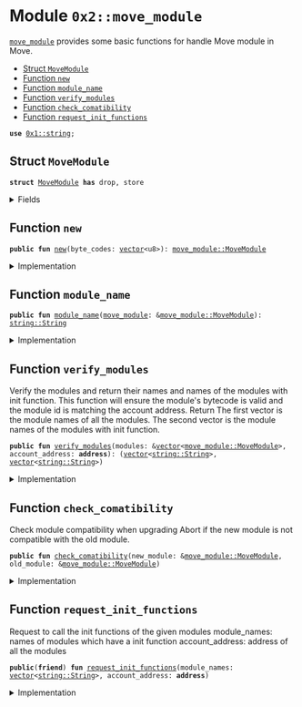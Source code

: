 
<a name="0x2_move_module"></a>

# Module `0x2::move_module`

<code><a href="move_module.md#0x2_move_module">move_module</a></code> provides some basic functions for handle Move module in Move.


-  [Struct `MoveModule`](#0x2_move_module_MoveModule)
-  [Function `new`](#0x2_move_module_new)
-  [Function `module_name`](#0x2_move_module_module_name)
-  [Function `verify_modules`](#0x2_move_module_verify_modules)
-  [Function `check_comatibility`](#0x2_move_module_check_comatibility)
-  [Function `request_init_functions`](#0x2_move_module_request_init_functions)


<pre><code><b>use</b> <a href="">0x1::string</a>;
</code></pre>



<a name="0x2_move_module_MoveModule"></a>

## Struct `MoveModule`



<pre><code><b>struct</b> <a href="move_module.md#0x2_move_module_MoveModule">MoveModule</a> <b>has</b> drop, store
</code></pre>



<details>
<summary>Fields</summary>


<dl>
<dt>
<code>byte_codes: <a href="">vector</a>&lt;u8&gt;</code>
</dt>
<dd>

</dd>
</dl>


</details>

<a name="0x2_move_module_new"></a>

## Function `new`



<pre><code><b>public</b> <b>fun</b> <a href="move_module.md#0x2_move_module_new">new</a>(byte_codes: <a href="">vector</a>&lt;u8&gt;): <a href="move_module.md#0x2_move_module_MoveModule">move_module::MoveModule</a>
</code></pre>



<details>
<summary>Implementation</summary>


<pre><code><b>public</b> <b>fun</b> <a href="move_module.md#0x2_move_module_new">new</a>(byte_codes: <a href="">vector</a>&lt;u8&gt;) : <a href="move_module.md#0x2_move_module_MoveModule">MoveModule</a> {
    <a href="move_module.md#0x2_move_module_MoveModule">MoveModule</a> {
        byte_codes,
    }
}
</code></pre>



</details>

<a name="0x2_move_module_module_name"></a>

## Function `module_name`



<pre><code><b>public</b> <b>fun</b> <a href="move_module.md#0x2_move_module_module_name">module_name</a>(<a href="move_module.md#0x2_move_module">move_module</a>: &<a href="move_module.md#0x2_move_module_MoveModule">move_module::MoveModule</a>): <a href="_String">string::String</a>
</code></pre>



<details>
<summary>Implementation</summary>


<pre><code><b>public</b> <b>fun</b> <a href="move_module.md#0x2_move_module_module_name">module_name</a>(<a href="move_module.md#0x2_move_module">move_module</a>: &<a href="move_module.md#0x2_move_module_MoveModule">MoveModule</a>): String {
    <a href="move_module.md#0x2_move_module_module_name_inner">module_name_inner</a>(&<a href="move_module.md#0x2_move_module">move_module</a>.byte_codes)
}
</code></pre>



</details>

<a name="0x2_move_module_verify_modules"></a>

## Function `verify_modules`

Verify the modules and return their names and names of the modules with init function.
This function will ensure the module's bytecode is valid and the module id is matching the account address.
Return
The first vector is the module names of all the modules.
The second vector is the module names of the modules with init function.


<pre><code><b>public</b> <b>fun</b> <a href="move_module.md#0x2_move_module_verify_modules">verify_modules</a>(modules: &<a href="">vector</a>&lt;<a href="move_module.md#0x2_move_module_MoveModule">move_module::MoveModule</a>&gt;, account_address: <b>address</b>): (<a href="">vector</a>&lt;<a href="_String">string::String</a>&gt;, <a href="">vector</a>&lt;<a href="_String">string::String</a>&gt;)
</code></pre>



<details>
<summary>Implementation</summary>


<pre><code><b>public</b> <b>fun</b> <a href="move_module.md#0x2_move_module_verify_modules">verify_modules</a>(modules: &<a href="">vector</a>&lt;<a href="move_module.md#0x2_move_module_MoveModule">MoveModule</a>&gt;, account_address: <b>address</b>): (<a href="">vector</a>&lt;String&gt;, <a href="">vector</a>&lt;String&gt;) {
    <b>let</b> bytes_vec = <a href="_empty">vector::empty</a>&lt;<a href="">vector</a>&lt;u8&gt;&gt;();
    <b>let</b> i = 0u64;
    <b>let</b> len = <a href="_length">vector::length</a>(modules);
    <b>while</b> (i &lt; len) {
        <a href="_push_back">vector::push_back</a>(&<b>mut</b> bytes_vec, <a href="_borrow">vector::borrow</a>(modules, i).byte_codes);
        i = i + 1;
    };
    <a href="move_module.md#0x2_move_module_verify_modules_inner">verify_modules_inner</a>(bytes_vec, account_address)
}
</code></pre>



</details>

<a name="0x2_move_module_check_comatibility"></a>

## Function `check_comatibility`

Check module compatibility when upgrading
Abort if the new module is not compatible with the old module.


<pre><code><b>public</b> <b>fun</b> <a href="move_module.md#0x2_move_module_check_comatibility">check_comatibility</a>(new_module: &<a href="move_module.md#0x2_move_module_MoveModule">move_module::MoveModule</a>, old_module: &<a href="move_module.md#0x2_move_module_MoveModule">move_module::MoveModule</a>)
</code></pre>



<details>
<summary>Implementation</summary>


<pre><code><b>public</b> <b>fun</b> <a href="move_module.md#0x2_move_module_check_comatibility">check_comatibility</a>(new_module: &<a href="move_module.md#0x2_move_module_MoveModule">MoveModule</a>, old_module: &<a href="move_module.md#0x2_move_module_MoveModule">MoveModule</a>) {
    <a href="move_module.md#0x2_move_module_check_compatibililty_inner">check_compatibililty_inner</a>(new_module.byte_codes, old_module.byte_codes);
}
</code></pre>



</details>

<a name="0x2_move_module_request_init_functions"></a>

## Function `request_init_functions`

Request to call the init functions of the given modules
module_names: names of modules which have a init function
account_address: address of all the modules


<pre><code><b>public</b>(<b>friend</b>) <b>fun</b> <a href="move_module.md#0x2_move_module_request_init_functions">request_init_functions</a>(module_names: <a href="">vector</a>&lt;<a href="_String">string::String</a>&gt;, account_address: <b>address</b>)
</code></pre>



<details>
<summary>Implementation</summary>


<pre><code><b>native</b> <b>public</b>(<b>friend</b>) <b>fun</b> <a href="move_module.md#0x2_move_module_request_init_functions">request_init_functions</a>(module_names: <a href="">vector</a>&lt;String&gt;, account_address: <b>address</b>);
</code></pre>



</details>
